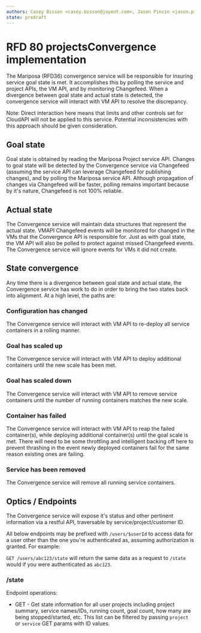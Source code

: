 ```yaml
---
authors: Casey Bisson <casey.bisson@joyent.com>, Jason Pincin <jason.pincin@joyent.com>
state: predraft
---
```


# RFD 80 projectsConvergence implementation

The Mariposa (RFD36) convergence service will be responsible for insuring service goal state is met. It accomplishes this by polling the service and project APIs, the VM API, and by monitoring Changefeed. When a divergence between goal state and actual state is detected, the convergence service will interact with VM API to resolve the discrepancy. 

Note: Direct interaction here means that limits and other controls set for CloudAPI will not be applied to this service. Potential inconsistencies with this approach should be given consideration.

## Goal state

Goal state is obtained by reading the Mariposa Project service API. Changes to goal state will be detected by the Convergence service via Changefeed (assuming the service API can leverage Changefeed for publishing changes), and by polling the Mariposa service API. Although propagation of changes via Changefeed will be faster, polling remains important because by it's nature, Changefeed is not 100% reliable. 

## Actual state

The Convergence service will maintain data structures that represent the actual state. VMAPI Changefeed events will be monitored for changed in the VMs that the Convergence API is responsible for. Just as with goal state, the VM API will also be polled to protect against missed Changefeed events. The Convergence service will ignore events for VMs it did not create. 

## State convergence

Any time there is a divergence between goal state and actual state, the Convergence service has work to do in order to bring the two states back into alignment. At a high level, the paths are:

### Configuration has changed

The Convergence service will interact with VM API to re-deploy all service containers in a rolling manner. 

### Goal has scaled up

The Convergence service will interact with VM API to deploy additional containers until the new scale has been met.

### Goal has scaled down

The Convergence service will interact with VM API to remove service containers until the number of running containers matches the new scale.

### Container has failed

The Convergence service will interact with VM API to reap the failed container(s), while deploying additional container(s) until the goal scale is met. There will need to be some throttling and intelligent backing off here to prevent thrashing in the event newly deployed containers fail for the same reason existing ones are failing.

### Service has been removed

The Convergence service will remove all running service containers.

## Optics / Endpoints

The Convergence service will expose it's status and other pertinent information via a restful API, traversable by service/project/customer ID.

All below endpoints may be prefixed with `/users/$userId` to access data for a user other than the one you're authenticated as, assuming authorization is granted. For example:

`GET /users/abc123/state` will return the same data as a request to `/state` would if you were authenticated as `abc123`. 

### /state

Endpoint operations:

* GET - Get state information for all user projects including project summary, service names/IDs, running count, goal count, how many are being stopped/started, etc. This list can be filtered by passing `project` or `service` GET params with ID values.
